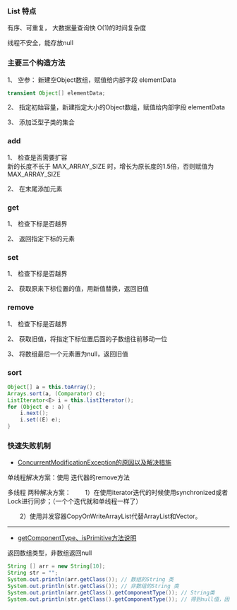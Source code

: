 ### List 特点
有序、可重复， 大数据量查询快 O(1)的时间复杂度

线程不安全，能存放null

### 主要三个构造方法
1、 空参： 新建空Object数组，赋值给内部字段 elementData 
```java
transient Object[] elementData; 
```
2、 指定初始容量，新建指定大小的Object数组，赋值给内部字段 elementData

3、 添加泛型子类的集合

### add
1、 检查是否需要扩容     
新的长度不长于 MAX_ARRAY_SIZE 时，增长为原长度的1.5倍，否则赋值为 MAX_ARRAY_SIZE


2、 在末尾添加元素

### get
1、 检查下标是否越界

2、 返回指定下标的元素

### set
1、 检查下标是否越界

2、 获取原来下标位置的值，用新值替换，返回旧值

### remove
1、 检查下标是否越界

2、 获取旧值，将指定下标位置后面的子数组往前移动一位

3、 将数组最后一个元素置为null，返回旧值

### sort
```java
Object[] a = this.toArray();
Arrays.sort(a, (Comparator) c);
ListIterator<E> i = this.listIterator();
for (Object e : a) {
    i.next();
    i.set((E) e);
}
```


### 快速失败机制
- [ConcurrentModificationException的原因以及解决措施](https://my.oschina.net/hosee/blog/612718)

单线程解决方案：使用 迭代器的remove方法

多线程 两种解决方案：
　　1）在使用iterator迭代的时候使用synchronized或者Lock进行同步；（一个个迭代就和单线程一样了）

　　2）使用并发容器CopyOnWriteArrayList代替ArrayList和Vector。

---
- [getComponentType、isPrimitive方法说明](https://blog.51cto.com/luckybins/1589384)      

返回数组类型，非数组返回null
```java
String [] arr = new String[10];
String str = "";
System.out.println(arr.getClass()); // 数组的String 类
System.out.println(str.getClass()); // 非数组的String 类
System.out.println(arr.getClass().getComponentType()); // String类
System.out.println(str.getClass().getComponentType()); // 得到null值，因为str不是数组
```